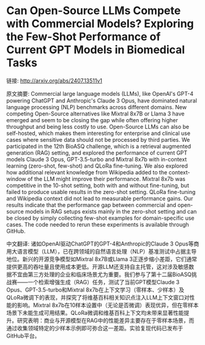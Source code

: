 # Can Open-Source LLMs Compete with Commercial Models? Exploring the Few-Shot Performance of Current GPT Models in Biomedical Tasks

链接: http://arxiv.org/abs/2407.13511v1

原文摘要:
Commercial large language models (LLMs), like OpenAI's GPT-4 powering ChatGPT
and Anthropic's Claude 3 Opus, have dominated natural language processing (NLP)
benchmarks across different domains. New competing Open-Source alternatives
like Mixtral 8x7B or Llama 3 have emerged and seem to be closing the gap while
often offering higher throughput and being less costly to use. Open-Source LLMs
can also be self-hosted, which makes them interesting for enterprise and
clinical use cases where sensitive data should not be processed by third
parties. We participated in the 12th BioASQ challenge, which is a retrieval
augmented generation (RAG) setting, and explored the performance of current GPT
models Claude 3 Opus, GPT-3.5-turbo and Mixtral 8x7b with in-context learning
(zero-shot, few-shot) and QLoRa fine-tuning. We also explored how additional
relevant knowledge from Wikipedia added to the context-window of the LLM might
improve their performance. Mixtral 8x7b was competitive in the 10-shot setting,
both with and without fine-tuning, but failed to produce usable results in the
zero-shot setting. QLoRa fine-tuning and Wikipedia context did not lead to
measurable performance gains. Our results indicate that the performance gap
between commercial and open-source models in RAG setups exists mainly in the
zero-shot setting and can be closed by simply collecting few-shot examples for
domain-specific use cases. The code needed to rerun these experiments is
available through GitHub.

中文翻译:
诸如OpenAI驱动ChatGPT的GPT-4和Anthropic的Claude 3 Opus等商用大语言模型（LLM），已在跨领域的自然语言处理（NLP）基准测试中占据主导地位。新兴的开源竞争模型如Mixtral 8x7B或Llama 3正逐步缩小差距，它们通常提供更高的吞吐量且使用成本更低。开源LLM还支持自主托管，这对涉及敏感数据不宜由第三方处理的企业和临床场景尤为重要。我们参与了第十二届BioASQ挑战赛——一个检索增强生成（RAG）任务，测试了当前GPT模型Claude 3 Opus、GPT-3.5-turbo和Mixtral 8x7b在上下文学习（零样本、少样本）及QLoRa微调下的表现，并探究了将维基百科相关知识点注入LLM上下文窗口对性能的影响。Mixtral 8x7b在10样本设置中（无论是否微调）表现优异，但在零样本场景下未能生成可用结果。QLoRa微调和维基百科上下文均未带来显著性能提升。研究表明：商业与开源模型在RAG中的性能差异主要存在于零样本场景，而通过收集领域特定的少样本示例即可弥合这一差距。实验复现代码已发布于GitHub平台。
